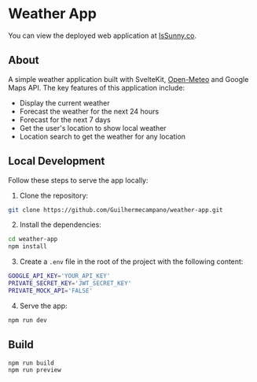 # Weather App

You can view the deployed web application at [IsSunny.co](https://issunny.co/).


## About

A simple weather application built with SvelteKit, [Open-Meteo](https://open-meteo.com/) and Google Maps API.
The key features of this application include:

- Display the current weather
- Forecast the weather for the next 24 hours
- Forecast for the next 7 days
- Get the user's location to show local weather
- Location search to get the weather for any location


## Local Development

Follow these steps to serve the app locally:

1. Clone the repository:

```bash
git clone https://github.com/Guilhermecampano/weather-app.git
```

2. Install the dependencies:

```bash
cd weather-app
npm install
```

3. Create a `.env` file in the root of the project with the following content:

```bash
GOOGLE_API_KEY='YOUR_API_KEY'
PRIVATE_SECRET_KEY='JWT_SECRET_KEY'
PRIVATE_MOCK_API='FALSE'
```

4. Serve the app:

```bash
npm run dev
```


## Build

```bash
npm run build
npm run preview
```


